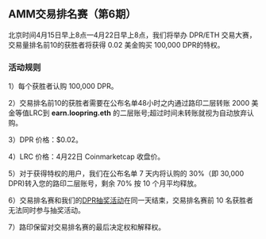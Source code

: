 ## AMM交易排名赛（第6期）


北京时间4月15日早上8点—4月22日早上8点，我们将举办 DPR/ETH 交易大赛，交易量排名前10的获胜者将获得 0.02 美金购买 100,000 DPR的特权。

### 活动规则


1）每个获胜者认购 100,000 DPR。

2）交易排名前10的获胜者需要在公布名单48小时之内通过路印二层转账 2000 美金等值LRC到 **earn.loopring.eth** 的二层账号;超过时间未转账就视为自动放弃认购。

3）DPR 价格：$0.02。

4）LRC 价格：4月22日 Coinmarketcap 收盘价。

5）对于获得特权的用户，我们在公布名单 7 天内将认购的 30%（即 30,000 DPR)转入您的路印二层账号，剩余 70% 按 10 个月平均释放。

6）交易排名赛和我们的[DPR抽奖活动](https://blogs.loopring.org/loopring-dpr/)在同一天结束，交易排名赛前 10 名获胜者无法同时参与抽奖活动。

7）路印保留对交易排名赛的最后决定权和解释权。
